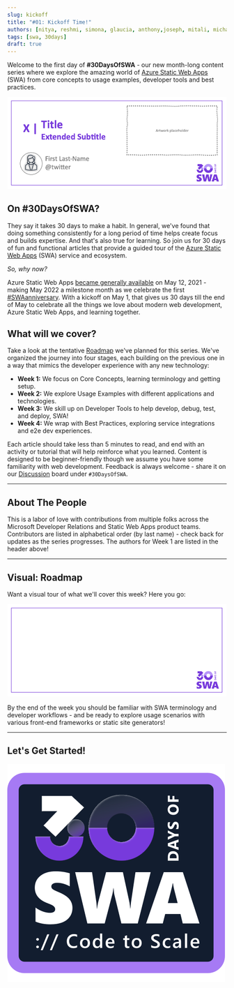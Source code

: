 ```yaml
---
slug: kickoff
title: "#01: Kickoff Time!"
authors: [nitya, reshmi, simona, glaucia, anthony,joseph, mitali, michail]
tags: [swa, 30days]
draft: true
---
```


Welcome to the first day of **#30DaysOfSWA** - our new month-long content series where we explore the amazing world of [Azure Static Web Apps](https://docs.microsoft.com/en-us/azure/static-web-apps/overview) (SWA) from core concepts to usage examples, developer tools and best practices. 

![](../static/img/series/banner.png)

## On #30DaysOfSWA?

They say it takes 30 days to make a habit. In general, we've found that doing something consistently for a long period of time helps create focus and builds expertise. And that's also true for learning. So join us for 30 days of fun and functional articles that provide a guided tour of the [Azure Static Web Apps](https://docs.microsoft.com/en-us/azure/static-web-apps/overview) (SWA) service and ecosystem.

_So, why now?_

Azure Static Web Apps [became generally available](https://azure.microsoft.com/updates/azure-static-web-apps-is-now-generally-available/) on May 12, 2021 - making May 2022 a milestone month as we celebrate the first [#SWAanniversary](./2021-04-30.md). With a kickoff on May 1, that gives us 30 days till the end of May to celebrate all the things we love about modern web development, Azure Static Web Apps, and learning together. 

## What will we cover?

Take a look at the tentative [Roadmap](./../src/pages/roadmap.md) we've planned for this series. We've organized the journey into four stages, each building on the previous one in a way that mimics the developer experience with any new technology:
 * **Week 1:** We focus on Core Concepts, learning terminology and getting setup.
 * **Week 2:** We explore Usage Examples with different applications and technologies.
 * **Week 3:** We skill up on Developer Tools to help develop, debug, test, and deploy, SWA!
 * **Week 4:** We wrap with Best Practices, exploring service integrations and e2e dev experiences.

Each article should take less than 5 minutes to read, and end with an activity or tutorial that will help reinforce what you learned. Content is designed to be beginner-friendly though we assume you have some familiarity with web development. Feedback is always welcome - share it on our [Discussion](https://github.com/orgs/staticwebdev/discussions/categories/-30daysofswa) board under `#30DaysOfSWA`.
 
---

## About The People

This is a labor of love with contributions from multiple folks across the Microsoft Developer Relations and Static Web Apps product teams. Contributors are listed in alphabetical order (by last name) - check back for updates as the series progresses.  The authors for Week 1 are listed in the header above!

---

## Visual: Roadmap

Want a visual tour of what we'll cover this week? Here you go: 

![](../static/img/series/roadmap.png)

By the end of the week you should be familiar with SWA terminology and developer workflows - and be ready to explore usage scenarios with various front-end frameworks or static site generators!

---

## Let's Get Started!

![](../static/img/logo.svg)